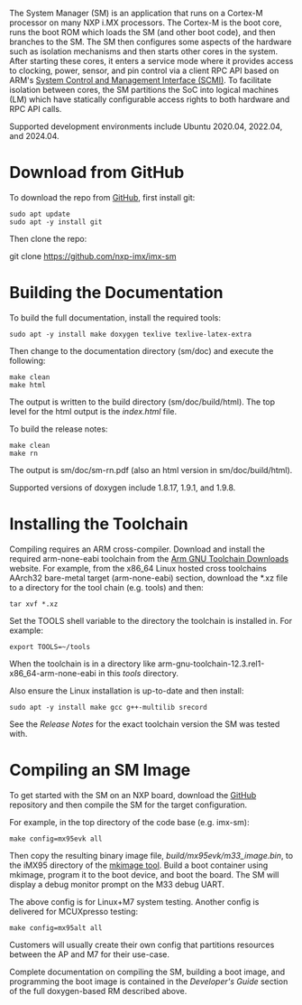 The System Manager (SM) is an application that runs on a Cortex-M processor on many NXP i.MX processors.
The Cortex-M is the boot core, runs the boot ROM which loads the SM (and other boot code), and then
branches to the SM. The SM then configures some aspects of the hardware such as isolation mechanisms
and then starts other cores in the system. After starting these cores, it enters a service mode where
it provides access to clocking, power, sensor, and pin control via a client RPC API based on ARM's
[System Control and Management Interface (SCMI)](https://developer.arm.com/documentation/den0056/latest/).
To facilitate isolation between cores, the SM partitions the SoC into logical machines (LM) which have
statically configurable access rights to both hardware and RPC API calls.

Supported development environments include Ubuntu 2020.04, 2022.04, and 2024.04.

Download from GitHub
====================

To download the repo from [GitHub](https://github.com/nxp-imx/imx-sm), first install git:

    sudo apt update
    sudo apt -y install git

Then clone the repo:

git clone https://github.com/nxp-imx/imx-sm

Building the Documentation
==========================

To build the full documentation, install the required tools:

    sudo apt -y install make doxygen texlive texlive-latex-extra

Then change to the documentation directory (sm/doc) and execute the following:

    make clean
    make html

The output is written to the build directory (sm/doc/build/html). The top level for the html output
is the *index.html* file.

To build the release notes:

    make clean
    make rn

The output is sm/doc/sm-rn.pdf (also an html version in sm/doc/build/html).

Supported versions of doxygen include 1.8.17, 1.9.1, and 1.9.8.

Installing the Toolchain
========================

Compiling requires an ARM cross-compiler. Download and install the required arm-none-eabi toolchain from
the [Arm GNU Toolchain Downloads](https://developer.arm.com/downloads/-/arm-gnu-toolchain-downloads)
website. For example, from the x86_64 Linux hosted cross toolchains AArch32 bare-metal target
(arm-none-eabi) section, download the *.xz file to a directory for the tool chain (e.g. tools) and then:

    tar xvf *.xz

Set the TOOLS shell variable to the directory the toolchain is installed in. For example:

    export TOOLS=~/tools

When the toolchain is in a directory like arm-gnu-toolchain-12.3.rel1-x86_64-arm-none-eabi in this
*tools* directory.

Also ensure the Linux installation is up-to-date and then install:

    sudo apt -y install make gcc g++-multilib srecord

See the *Release Notes* for the exact toolchain version the SM was tested with.

Compiling an SM Image
=====================

To get started with the SM on an NXP board, download the [GitHub](https://github.com/nxp-imx/imx-sm)
repository and then compile the SM for the target configuration.

For example, in the top directory of the code base (e.g. imx-sm):

    make config=mx95evk all

Then copy the resulting binary image file, *build/mx95evk/m33_image.bin*, to the iMX95 directory of the
[mkimage tool](https://github.com/nxp-imx/imx-mkimage). Build a boot container using mkimage, program
it to the boot device, and boot the board. The SM will display a debug monitor prompt on the M33 debug
UART.

The above config is for Linux+M7 system testing. Another config is delivered for MCUXpresso testing:

    make config=mx95alt all

Customers will usually create their own config that partitions resources between the AP and M7 for
their use-case.

Complete documentation on compiling the SM, building a boot image, and programming the boot image is
contained in the *Developer's Guide* section of the full doxygen-based RM described above.

